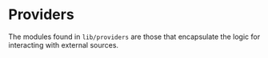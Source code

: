 # Providers

The modules found in `lib/providers` are those that encapsulate the logic for interacting with external sources.
